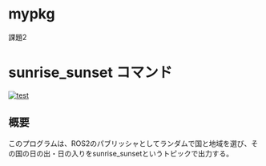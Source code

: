 # mypkg  
課題2  
# sunrise_sunset コマンド  
[![test](https://github.com/TaikiShimodaira/mypkg/actions/workflows/test.yml/badge.svg)](https://github.com/TaikiShimodaira/mypkg/actions/workflows/test.yml)  
## 概要  
このプログラムは、ROS2のパブリッシャとしてランダムで国と地域を選び、その国の日の出・日の入りをsunrise_sunsetというトピックで出力する。  
